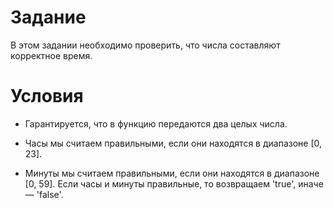 # Задание

В этом задании необходимо проверить, что числа составляют корректное время.

# Условия

* Гарантируется, что в функцию передаются два целых числа.

* Часы мы считаем правильными, если они находятся в диапазоне [0, 23].

* Минуты мы считаем правильными, если они находятся в диапазоне [0, 59]. Если часы и минуты правильные, то возвращаем 'true', иначе — 'false'.

